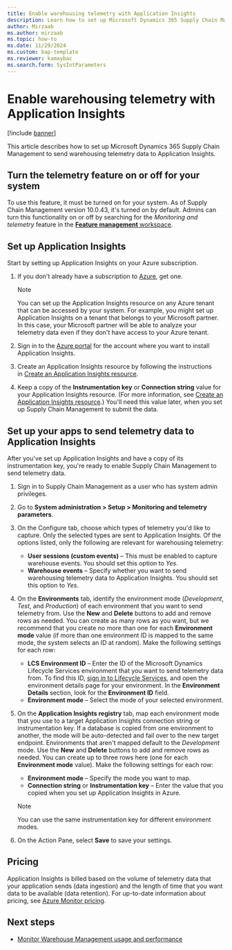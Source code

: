 ```yaml
---
title: Enable warehousing telemetry with Application Insights
description: Learn how to set up Microsoft Dynamics 365 Supply Chain Management to send warehousing telemetry data to Application Insights.
author: Mirzaab
ms.author: mirzaab
ms.topic: how-to
ms.date: 11/29/2024
ms.custom: bap-template
ms.reviewer: kamaybac
ms.search.form: SysIntParameters
---
```


# Enable warehousing telemetry with Application Insights

[!include [banner](../includes/banner.md)]

This article describes how to set up Microsoft Dynamics 365 Supply Chain Management to send warehousing telemetry data to Application Insights.

## Turn the telemetry feature on or off for your system

To use this feature, it must be turned on for your system. As of Supply Chain Management version 10.0.43, it's turned on by default. Admins can turn this functionality on or off by searching for the *Monitoring and telemetry* feature in the [**Feature management** workspace](../../fin-ops-core/fin-ops/get-started/feature-management/feature-management-overview.md).

## Set up Application Insights

Start by setting up Application Insights on your Azure subscription.

1. If you don't already have a subscription to [Azure](https://azure.microsoft.com/), get one.

    > [!NOTE]
    > You can set up the Application Insights resource on any Azure tenant that can be accessed by your system. For example, you might set up Application Insights on a tenant that belongs to your Microsoft partner. In this case, your Microsoft partner will be able to analyze your telemetry data even if they don't have access to your Azure tenant.

1. Sign in to the [Azure portal](https://portal.azure.com/) for the account where you want to install Application Insights.
1. Create an Application Insights resource by following the instructions in [Create an Application Insights resource](/azure/azure-monitor/app/create-new-resource).
1. Keep a copy of the **Instrumentation key** or **Connection string** value for your Application Insights resource. (For more information, see [Create an Application Insights resource](/azure/azure-monitor/app/create-new-resource).) You'll need this value later, when you set up Supply Chain Management to submit the data.

## Set up your apps to send telemetry data to Application Insights

After you've set up Application Insights and have a copy of its instrumentation key, you're ready to enable Supply Chain Management to send telemetry data.

1. Sign in to Supply Chain Management as a user who has system admin privileges.
1. Go to **System administration \> Setup \> Monitoring and telemetry parameters**.
1. On the Configure tab, choose which types of telemetry you'd like to capture. Only the selected types are sent to Application Insights. Of the options listed, only the following are relevant for warehousing telemetry:

    - **User sessions (custom events)** – This must be enabled to capture warehouse events. You should set this option to *Yes*.
    - **Warehouse events** – Specify whether you want to send warehousing telemetry data to Application Insights. You should set this option to *Yes*.

1. On the **Environments** tab, identify the environment mode (*Development*, *Test*, and *Production*) of each environment that you want to send telemetry from. Use the **New** and **Delete** buttons to add and remove rows as needed. You can create as many rows as you want, but we recommend that you create no more than one for each **Environment mode** value (if more than one environment ID is mapped to the same mode, the system selects an ID at random). Make the following settings for each row:

    - **LCS Environment ID** – Enter the ID of the Microsoft Dynamics Lifecycle Services environment that you want to send telemetry data from. To find this ID, [sign in to Lifecycle Services](https://lcs.dynamics.com/Logon/Index), and open the environment details page for your environment. In the **Environment Details** section, look for the **Environment ID** field.
    - **Environment mode** – Select the mode of your selected environment.

1. On the **Application Insights registry** tab, map each environment mode that you use to a target Application Insights connection string or instrumentation key. If a database is copied from one environment to another, the mode will be auto-detected and fail over to the new target endpoint. Environments that aren't mapped default to the *Development* mode. Use the **New** and **Delete** buttons to add and remove rows as needed. You can create up to three rows here (one for each **Environment mode** value). Make the following settings for each row:

    - **Environment mode** – Specify the mode you want to map.
    - **Connection string** or **Instrumentation key** – Enter the value that you copied when you set up Application Insights in Azure.

    > [!NOTE]
    > You can use the same instrumentation key for different environment modes.

1. On the Action Pane, select **Save** to save your settings.

## Pricing

Application Insights is billed based on the volume of telemetry data that your application sends (data ingestion) and the length of time that you want data to be available (data retention). For up-to-date information about pricing, see [Azure Monitor pricing](https://azure.microsoft.com/pricing/details/monitor/).

## Next steps

- [Monitor Warehouse Management usage and performance](application-insights-monitor-usage-performance.md)
